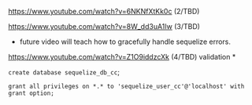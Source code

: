 https://www.youtube.com/watch?v=6NKNfXtKk0c (2/TBD)

https://www.youtube.com/watch?v=8W_dd3uA1Iw (3/TBD)
* future video will teach how to gracefully handle sequelize errors.

https://www.youtube.com/watch?v=Z1O9iddzcXk (4/TBD) validation
*

`create database sequelize_db_cc`;

`grant all privileges on *.* to 'sequelize_user_cc'@'localhost' with grant option;`